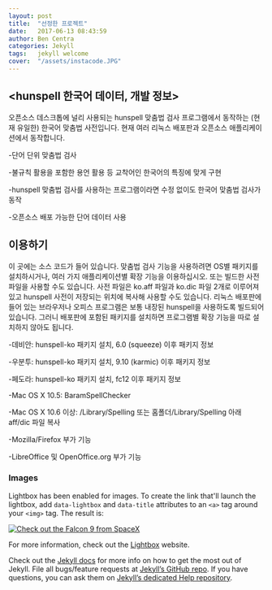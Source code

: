 ```yaml
---
layout: post
title:  "선정한 프로젝트"
date:   2017-06-13 08:43:59
author: Ben Centra
categories: Jekyll
tags:	jekyll welcome
cover:  "/assets/instacode.JPG"
---
```


## <hunspell 한국어 데이터, 개발 정보>
오픈소스 데스크톱에 널리 사용되는 hunspell 맞춤법 검사 프로그램에서 동작하는 (현재 유일한) 한국어 맞춤법 사전입니다.
현재 여러 리눅스 배포판과 오픈소스 애플리케이션에서 동작합니다.

-단어 단위 맞춤법 검사


-불규칙 활용을 포함한 용언 활용 등 교착어인 한국어의 특징에 맞게 구현


-hunspell 맞춤법 검사를 사용하는 프로그램이라면 수정 없이도 한국어 맞춤법 검사가 동작


-오픈소스 배포 가능한 단어 데이터 사용


## 이용하기

이 곳에는 소스 코드가 들어 있습니다. 맞춤법 검사 기능을 사용하려면 OS별 패키지를 설치하시거나, 여러 가지 애플리케이션별 확장 기능을 이용하십시오. 또는 빌드한 사전 파일을 사용할 수도 있습니다.
사전 파일은 ko.aff 파일과 ko.dic 파일 2개로 이루어져 있고 hunspell 사전이 저장되는 위치에 복사해 사용할 수도 있습니다.
리눅스 배포판에 들어 있는 브라우저나 오피스 프로그램은 보통 내장된 hunspell을 사용하도록 빌드되어 있습니다. 그러니 배포판에 포함된 패키지를 설치하면 프로그램별 확장 기능을 따로 설치하지 않아도 됩니다.

-데비안: hunspell-ko 패키지 설치, 6.0 (squeeze) 이후 패키지 정보

-우분투: hunspell-ko 패키지 설치, 9.10 (karmic) 이후 패키지 정보

-페도라: hunspell-ko 패키지 설치, fc12 이후 패키지 정보

-Mac OS X 10.5: BaramSpellChecker

-Mac OS X 10.6 이상: /Library/Spelling 또는 홈폴더/Library/Spelling 아래 aff/dic 파일 복사

-Mozilla/Firefox 부가 기능

-LibreOffice 및 OpenOffice.org 부가 기능


### Images

Lightbox has been enabled for images. To create the link that'll launch the lightbox, add <code>data-lightbox</code> and <code>data-title</code> attributes to an <code>&lt;a&gt;</code> tag around your <code>&lt;img&gt;</code> tag. The result is:

<a href="//bencentra.com/assets/images/falcon9_large.jpg" data-lightbox="falcon9-large" data-title="Check out the Falcon 9 from SpaceX">
  <img src="//bencentra.com/assets/images/falcon9_small.jpg" title="Check out the Falcon 9 from SpaceX">
</a>

For more information, check out the [Lightbox][lightbox] website.

Check out the [Jekyll docs][jekyll] for more info on how to get the most out of Jekyll. File all bugs/feature requests at [Jekyll’s GitHub repo][jekyll-gh]. If you have questions, you can ask them on [Jekyll’s dedicated Help repository][jekyll-help].

[jekyll]:      http://jekyllrb.com
[jekyll-gh]:   https://github.com/jekyll/jekyll
[jekyll-help]: https://github.com/jekyll/jekyll-help
[highlight]:   https://highlightjs.org/
[lightbox]:    http://lokeshdhakar.com/projects/lightbox2/
[jekyll-archive]: https://github.com/jekyll/jekyll-archives
[liquid]: https://github.com/Shopify/liquid/wiki/Liquid-for-Designers
